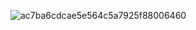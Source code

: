 ![ac7ba6cdcae5e564c5a7925f88006460](https://github.com/user-attachments/assets/b766ce5f-4b3c-46e9-b836-8bd0420baf33)
